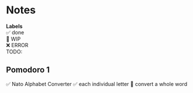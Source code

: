 # Notes

**Labels**  
✅ done  
🚧 WIP  
❌ ERROR  
TODO:

## Pomodoro 1

✅ Nato Alphabet Converter
✅ each individual letter
🚧 convert a whole word

